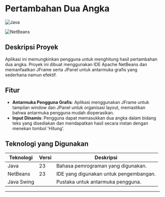
# Pertambahan Dua Angka

![Java](https://img.shields.io/badge/Java-v1.8-blue.svg)

![NetBeans](https://img.shields.io/badge/NetBeans-IDE-orange.svg)

## Deskripsi Proyek
Aplikasi ini memungkinkan pengguna untuk menghitung hasil pertambahan dua angka. Proyek ini dibuat menggunakan IDE Apache NetBeans dan memanfaatkan JFrame serta JPanel untuk antarmuka grafis yang sederhana namun efektif.

## Fitur
- **Antarmuka Pengguna Grafis**: Aplikasi menggunakan JFrame untuk tampilan window dan JPanel untuk organisasi layout, memastikan bahwa antarmuka pengguna mudah dioperasikan.
- **Input Dinamis**: Pengguna dapat memasukkan dua angka dalam bidang teks yang disediakan dan mendapatkan hasil secara instan dengan menekan tombol 'Hitung'.

## Teknologi yang Digunakan
| Teknologi | Versi | Deskripsi |
|-----------|-------|-----------|
| Java      | 23   | Bahasa pemrograman yang digunakan. |
| NetBeans  | 23  | IDE yang digunakan untuk pengembangan. |
| Java Swing|       | Pustaka untuk antarmuka pengguna. |


---
